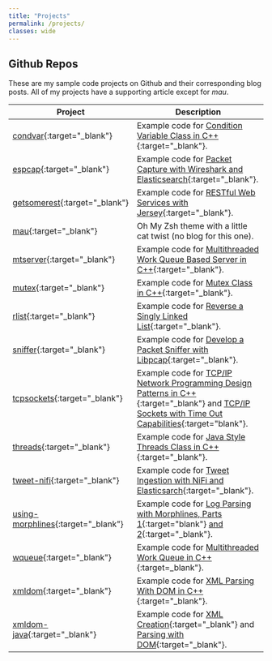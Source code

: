 ```yaml
---
title: "Projects"
permalink: /projects/
classes: wide
---
```

## Github Repos

These are my sample code projects on Github and their corresponding blog posts.  All of my projects have a supporting article except for *mau*.

| Project              | Description                 |
| -------------------- | --------------------------- |
| [condvar](https://github.com/vichargrave/condvar){:target="_blank"} | Example code for [Condition Variable Class in C++](/programming/condition-variable-class-in-cpp/){:target="_blank"}.
| [espcap](https://github.com/vichargrave/espcap){:target="_blank"} | Example code for [Packet Capture with Wireshark and Elasticsearch](/programming/packet-capture-with-wireshark-and-elasticsearch/){:target="_blank"}.
| [getsomerest](https://github.com/vichargrave/getsomerest){:target="_blank"} | Example code for [RESTful Web Services with Jersey](/tutorials/restful-webservices-with-jersey/){:target="_blank"}.
| [mau](https://github.com/vichargrave/mau){:target="_blank"} | Oh My Zsh theme with a little cat twist (no blog for this one). 
| [mtserver](https://github.com/vichargrave/mtserver){:target="_blank"} | Example code for [Multithreaded Work Queue Based Server in C++](/programming/multithreaded-work-queue-based-server-in-cpp){:target="_blank"}.
| [mutex](https://github.com/vichargrave/mutex){:target="_blank"} | Example code for [Mutex Class in C++](/programming/mutex-class-in-cpp/){:target="_blank"}.
| [rlist](https://github.com/vichargrave/rlist){:target="_blank"} | Example code for [Reverse a Singly Linked List](/programming/reversing-a-singly-linked-list/){:target="_blank"}.
| [sniffer](https://github.com/vichargrave/sniffer){:target="_blank"} |  Example code for [Develop a Packet Sniffer with Libpcap](/programming/develop-a-packet-sniffer-with-libpcap/){:target="_blank"}.
| [tcpsockets](https://github.com/vichargrave/tcpsockets){:target="_blank"} | Example code for [TCP/IP Network Programming Design Patterns in C++](/programming/tcp-ip-network-programming-design-patterns-in-cpp/){:target="_blank"} and [TCP/IP Sockets with Time Out Capabilities](/programming/tcp-ip-sockets-with-time-out-capabilties/){:target="blank"}.
| [threads](https://github.com/vichargrave/threads){:target="_blank"} | Example code for [Java Style Threads Class in C++](/programming/java-style-thread-class-in-cpp/){:target="_blank"}.
| [tweet-nifi](https://github.com/vichargrave/tweet-nifi){:target="_blank"} | Example code for [Tweet Ingestion with NiFi and Elasticsarch](https://vichargrave.github.io/programming/tweet-ingestion-with-nifi-and-elasticsearch/){:target="_blank"}. 
| [using-morphlines](https://github.com/vichargrave/using-morphlines){:target="_blank"} | Example code for [Log Parsing with Morphlines, Parts 1](/programming/log-parsing-with-morphlines-1/){:target="blank"} [and 2](/programming/log-parsing-with-morphlines-2/){:target="_blank"}. 
| [wqueue](https://github.com/vichargrave/wqueue){:target="_blank"} | Example code for [Multithreaded Work Queue in C++](/programming/multithreaded-work-queue-in-cpp/){:target=_blank"}.
| [xmldom](https://github.com/vichargrave/xmldom){:target="_blank"} | Example code for [XML Parsing With DOM in C++](/programming/xml-parsing-with-dom-in-cpp/){:target="_blank"}.
| [xmldom-java](https://github.com/vichargrave/xmldom-java){:target="_blank"} | Example code for [XML Creation](/programming/xml-creation-with-dom-in-java/){:target="_blank"} and [Parsing with DOM](/programming/xml-parsing-with-dom-in-java/){:target="_blank"}. 

